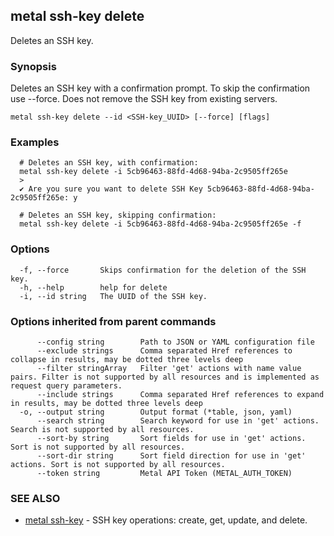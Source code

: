 ## metal ssh-key delete

Deletes an SSH key.

### Synopsis

Deletes an SSH key with a confirmation prompt. To skip the confirmation use --force. Does not remove the SSH key from existing servers.

```
metal ssh-key delete --id <SSH-key_UUID> [--force] [flags]
```

### Examples

```
  # Deletes an SSH key, with confirmation:
  metal ssh-key delete -i 5cb96463-88fd-4d68-94ba-2c9505ff265e
  >
  ✔ Are you sure you want to delete SSH Key 5cb96463-88fd-4d68-94ba-2c9505ff265e: y
  
  # Deletes an SSH key, skipping confirmation:
  metal ssh-key delete -i 5cb96463-88fd-4d68-94ba-2c9505ff265e -f
```

### Options

```
  -f, --force       Skips confirmation for the deletion of the SSH key.
  -h, --help        help for delete
  -i, --id string   The UUID of the SSH key.
```

### Options inherited from parent commands

```
      --config string        Path to JSON or YAML configuration file
      --exclude strings      Comma separated Href references to collapse in results, may be dotted three levels deep
      --filter stringArray   Filter 'get' actions with name value pairs. Filter is not supported by all resources and is implemented as request query parameters.
      --include strings      Comma separated Href references to expand in results, may be dotted three levels deep
  -o, --output string        Output format (*table, json, yaml)
      --search string        Search keyword for use in 'get' actions. Search is not supported by all resources.
      --sort-by string       Sort fields for use in 'get' actions. Sort is not supported by all resources.
      --sort-dir string      Sort field direction for use in 'get' actions. Sort is not supported by all resources.
      --token string         Metal API Token (METAL_AUTH_TOKEN)
```

### SEE ALSO

* [metal ssh-key](metal_ssh-key.md)	 - SSH key operations: create, get, update, and delete.

